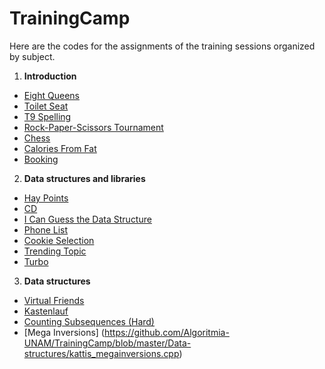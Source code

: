 # TrainingCamp
Here are the codes for the assignments of the training sessions organized by subject.

1. **Introduction**
  - [Eight Queens](https://github.com/Algoritmia-UNAM/TrainingCamp/blob/master/Introduction/kattis_8queens.cpp)
  - [Toilet Seat](https://github.com/Algoritmia-UNAM/TrainingCamp/blob/master/Introduction/kattis_toilet.cpp)
  - [T9 Spelling](https://github.com/Algoritmia-UNAM/TrainingCamp/blob/master/Introduction/kattis_t9spelling.cpp)
  - [Rock-Paper-Scissors Tournament](https://github.com/Algoritmia-UNAM/TrainingCamp/blob/master/Introduction/katis_rockpaperscissors.cpp)
  - [Chess](https://github.com/Algoritmia-UNAM/TrainingCamp/blob/master/Introduction/kattis_chess.cpp)
  - [Calories From Fat](https://github.com/Algoritmia-UNAM/TrainingCamp/blob/master/Introduction/kattis_calories.cpp)
  - [Booking](https://github.com/Algoritmia-UNAM/TrainingCamp/blob/master/Introduction/kattis_calories.cpp)
2. **Data structures and libraries**
  - [Hay Points](https://github.com/Algoritmia-UNAM/TrainingCamp/blob/master/Data-structures-and-libraries/kattis_haypoints.cpp)
  - [CD](https://github.com/Algoritmia-UNAM/TrainingCamp/blob/master/Data-structures-and-libraries/kattis_cd.cpp)
  - [I Can Guess the Data Structure](https://github.com/Algoritmia-UNAM/TrainingCamp/blob/master/Data-structures-and-libraries/kattis_guessthedatastructure.cpp)
  - [Phone List](https://github.com/Algoritmia-UNAM/TrainingCamp/blob/master/Data-structures-and-libraries/kattis_phonelist.cpp)
  - [Cookie Selection](https://github.com/Algoritmia-UNAM/TrainingCamp/blob/master/Data-structures-and-libraries/kattis_cookieselection.cpp)
  - [Trending Topic](https://github.com/Algoritmia-UNAM/TrainingCamp/blob/master/Data-structures-and-libraries/kattis_trendingtopic.cpp)
  - [Turbo](https://github.com/Algoritmia-UNAM/TrainingCamp/blob/master/Data-structures-and-libraries/kattis_turbo.cpp)
3. **Data structures**
  - [Virtual Friends](https://github.com/Algoritmia-UNAM/TrainingCamp/blob/master/Data-structures/kattis_virtualfriends.cpp)
  - [Kastenlauf](https://github.com/Algoritmia-UNAM/TrainingCamp/blob/master/Data-structures/kattis_kastenlauf.cpp)
  - [Counting Subsequences (Hard)](https://github.com/Algoritmia-UNAM/TrainingCamp/blob/master/Data-structures/kattis_subseqhard.cpp)
  - [Mega Inversions] (https://github.com/Algoritmia-UNAM/TrainingCamp/blob/master/Data-structures/kattis_megainversions.cpp)
